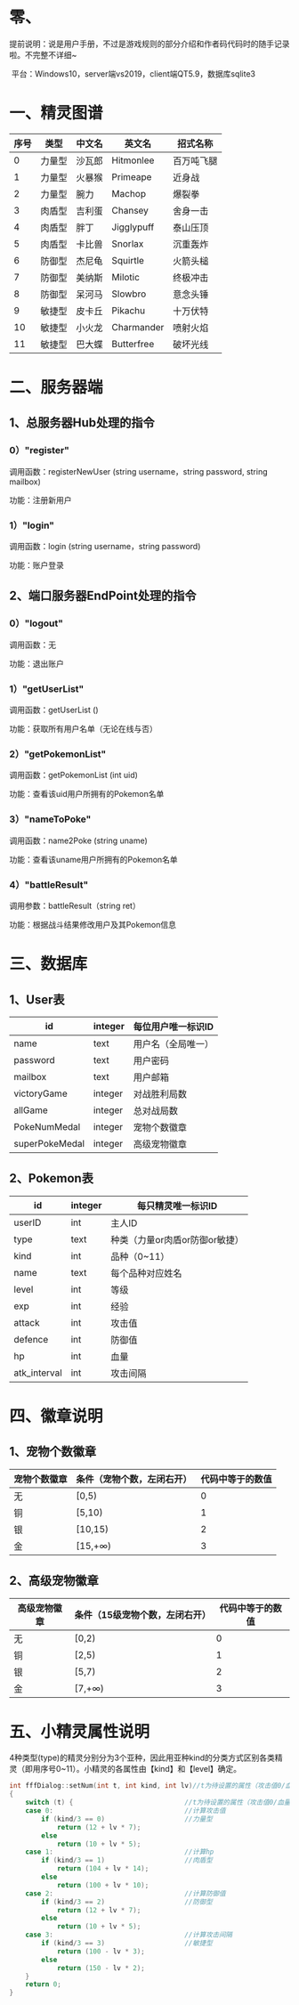 # 零、

​	提前说明：说是用户手册，不过是游戏规则的部分介绍和作者码代码时的随手记录啦。不完整不详细~

​	平台：Windows10，server端vs2019，client端QT5.9，数据库sqlite3

# 一、精灵图谱

| 序号 | 类型   | 中文名 | 英文名     | 招式名称   |
| ---- | ------ | ------ | ---------- | ---------- |
| 0    | 力量型 | 沙瓦郎 | Hitmonlee  | 百万吨飞腿 |
| 1    | 力量型 | 火暴猴 | Primeape   | 近身战     |
| 2    | 力量型 | 腕力   | Machop     | 爆裂拳     |
| 3    | 肉盾型 | 吉利蛋 | Chansey    | 舍身一击   |
| 4    | 肉盾型 | 胖丁   | Jigglypuff | 泰山压顶   |
| 5    | 肉盾型 | 卡比兽 | Snorlax    | 沉重轰炸   |
| 6    | 防御型 | 杰尼龟 | Squirtle   | 火箭头槌   |
| 7    | 防御型 | 美纳斯 | Milotic    | 终极冲击   |
| 8    | 防御型 | 呆河马 | Slowbro    | 意念头锤   |
| 9    | 敏捷型 | 皮卡丘 | Pikachu    | 十万伏特   |
| 10   | 敏捷型 | 小火龙 | Charmander | 喷射火焰   |
| 11   | 敏捷型 | 巴大蝶 | Butterfree | 破坏光线   |

# 二、服务器端

## 1、总服务器Hub处理的指令

### 0）"register"

调用函数：registerNewUser (string username，string password, string mailbox)

功能：注册新用户

### 1）"login"

调用函数：login (string username，string password)

功能：账户登录

## 2、端口服务器EndPoint处理的指令

### 0）"logout"

调用函数：无

功能：退出账户

### 1）"getUserList"

调用函数：getUserList ()

功能：获取所有用户名单（无论在线与否）

### 2）"getPokemonList"

调用函数：getPokemonList (int uid)

功能：查看该uid用户所拥有的Pokemon名单

### 3）"nameToPoke"

调用函数：name2Poke (string uname)

功能：查看该uname用户所拥有的Pokemon名单

### 4）"battleResult"

调用参数：battleResult（string ret）

功能：根据战斗结果修改用户及其Pokemon信息

# 三、数据库

## 1、User表

| id             | integer | 每位用户唯一标识ID |
| -------------- | ------- | ------------------ |
| name           | text    | 用户名（全局唯一） |
| password       | text    | 用户密码           |
| mailbox        | text    | 用户邮箱           |
| victoryGame    | integer | 对战胜利局数       |
| allGame        | integer | 总对战局数         |
| PokeNumMedal   | integer | 宠物个数徽章       |
| superPokeMedal | integer | 高级宠物徽章       |

## 2、Pokemon表

| id           | integer | 每只精灵唯一标识ID             |
| ------------ | ------- | ------------------------------ |
| userID       | int     | 主人ID                         |
| type         | text    | 种类（力量or肉盾or防御or敏捷） |
| kind         | int     | 品种（0~11）                   |
| name         | text    | 每个品种对应姓名               |
| level        | int     | 等级                           |
| exp          | int     | 经验                           |
| attack       | int     | 攻击值                         |
| defence      | int     | 防御值                         |
| hp           | int     | 血量                           |
| atk_interval | int     | 攻击间隔                       |



# 四、徽章说明

## 1、宠物个数徽章

| 宠物个数徽章 | 条件（宠物个数，左闭右开） | 代码中等于的数值 |
| ------------ | -------------------------- | ---------------- |
| 无           | [0,5)                      | 0                |
| 铜           | [5,10)                     | 1                |
| 银           | [10,15)                    | 2                |
| 金           | [15,+∞)                    | 3                |



## 2、高级宠物徽章

| 高级宠物徽章 | 条件（15级宠物个数，左闭右开） | 代码中等于的数值 |
| ------------ | ------------------------------ | ---------------- |
| 无           | [0,2)                          | 0                |
| 铜           | [2,5)                          | 1                |
| 银           | [5,7)                          | 2                |
| 金           | [7,+∞)                         | 3                |



# 五、小精灵属性说明

4种类型(type)的精灵分别分为3个亚种，因此用亚种kind的分类方式区别各类精灵（即用序号0~11）。小精灵的各属性由【kind】和【level】确定。

```c++
int fffDialog::setNum(int t, int kind, int lv)//t为待设置的属性（攻击值0/血量1/防御值2/攻击间隔3），kind为精灵种类，lv为精灵等级
{
    switch (t) {                            //t为待设置的属性（攻击值0/血量1/防御值2/攻击间隔3），kind为精灵种类（0~11），lv为精灵等级
    case 0:                                 //计算攻击值
        if (kind/3 == 0)                    //力量型
            return (12 + lv * 7);
        else
            return (10 + lv * 5);
    case 1:                                 //计算hp
        if (kind/3 == 1)                    //肉盾型
            return (104 + lv * 14);
        else
            return (100 + lv * 10);
    case 2:                                 //计算防御值
        if (kind/3 == 2)                    //防御型
            return (12 + lv * 7);
        else
            return (10 + lv * 5);
    case 3:                                 //计算攻击间隔
        if (kind/3 == 3)                    //敏捷型
            return (100 - lv * 3);
        else
            return (150 - lv * 2);
    }
    return 0;
}
```
